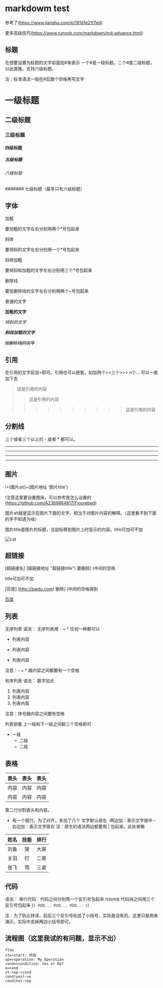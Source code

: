 # markdowm test
参考了(https://www.jianshu.com/p/191d1e21f7ed)

更多高级技巧(https://www.runoob.com/markdown/md-advance.html)

## 标题
在想要设置为标题的文字前面加#来表示
一个#是一级标题，二个#是二级标题，以此类推。支持六级标题。

注：标准语法一般在#后跟个空格再写文字
# 一级标题
## 二级标题
### 三级标题
#### 四级标题
##### 五级标题
###### 六级标题
####### 七级标题（最多只有六级标题）

## 字体
加粗

要加粗的文字左右分别用两个*号包起来

斜体

要倾斜的文字左右分别用一个*号包起来

斜体加粗

要倾斜和加粗的文字左右分别用三个*号包起来

删除线

要加删除线的文字左右分别用两个~号包起来

普通的文字

**加粗的文字**

*倾斜的文字*

***斜体加粗的文字***

~~加删除线的文字~~

## 引用
在引用的文字前加>即可。引用也可以嵌套，如加两个>>三个>>>
n个...
可以一直加下去
>这是引用的内容
>>这是引用的内容
>>>>>>>>>>这是引用的内容

## 分割线
三个或者三个以上的 - 或者 * 都可以。

---

----

***

*****

## 图片
!+[图片alt]+(图片地址 '图片title')

!注意这里要设置图床，可以参考我怎么设置的(https://github.com/A2369864817/Figurebed)

图片alt就是显示在图片下面的文字，相当于对图片内容的解释。（这里看不到下面的字不知道为啥）

图片title是图片的标题，当鼠标移到图片上时显示的内容。title可加可不加

![cat](https://cdn.jsdelivr.net/gh/A2369864817/Figurebed@main/figure-data/1.jpeg 'cat')

## 超链接
[超链接名] (超链接地址 "超链接title") 要删除] (中间的空格

title可加可不加

[百度] (http://baidu.com) 删除] (中间的空格得到

[百度](http://baidu.com)

## 列表
无序列表
语法：
无序列表用 - + * 任何一种都可以

- 列表内容
+ 列表内容
* 列表内容

注意：- + * 跟内容之间都要有一个空格

有序列表
语法：
数字加点

1. 列表内容
2. 列表内容
3. 列表内容

注意：序号跟内容之间要有空格

列表嵌套
上一级和下一级之间敲三个空格即可

- 一级
   - 二级
   - 二级

## 表格
表头|表头|表头
---|:--:|---:
内容|内容|内容
内容|内容|内容

第二行分割表头和内容。

- 有一个就行，为了对齐，多加了几个
文字默认居左
-两边加：表示文字居中
-右边加：表示文字居右
注：原生的语法两边都要用 | 包起来。此处省略

姓名|技能|排行
--|:--:|--:
刘备|哭|大哥
关羽|打|二哥
张飞|骂|三弟

## 代码
语法：
单行代码：代码之间分别用一个反引号包起来
`代码内容`
代码块之间用三个反引号包起来
(```)
  代码...
  代码...
  代码...
(```)

注：为了防止转译，前后三个反引号处加了小括号，实际是没有的。这里只是用来演示，实际中去掉两边小括号即可。

## 流程图（这里我试的有问题，显示不出）
```
flow
st=>start: 开始
op=>operation: My Operation
cond=>condition: Yes or No?
e=>end
st->op->cond
cond(yes)->e
cond(no)->op
```




